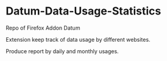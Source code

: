 # Datum-Data-Usage-Statistics
Repo of Firefox Addon Datum


Extension keep track of data usage by different websites.

Produce report by daily and monthly usages.




